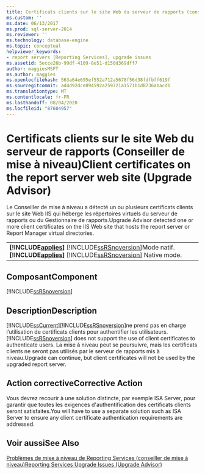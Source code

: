 ```yaml
---
title: Certificats clients sur le site Web du serveur de rapports (conseiller de mise à niveau) | Microsoft Docs
ms.custom: ''
ms.date: 06/13/2017
ms.prod: sql-server-2014
ms.reviewer: ''
ms.technology: database-engine
ms.topic: conceptual
helpviewer_keywords:
- report servers [Reporting Services], upgrade issues
ms.assetid: 5ecce26b-99df-4109-8e51-d150d369dff7
author: maggiesMSFT
ms.author: maggies
ms.openlocfilehash: 563a64e695ef552a712a5678f56d38fdfbff619f
ms.sourcegitcommit: ad4d92dce894592a259721a1571b1d8736abacdb
ms.translationtype: MT
ms.contentlocale: fr-FR
ms.lasthandoff: 08/04/2020
ms.locfileid: "87604957"
---
```

# <a name="client-certificates-on-the-report-server-web-site-upgrade-advisor"></a><span data-ttu-id="a1db5-102">Certificats clients sur le site Web du serveur de rapports (Conseiller de mise à niveau)</span><span class="sxs-lookup"><span data-stu-id="a1db5-102">Client certificates on the report server web site (Upgrade Advisor)</span></span>
  <span data-ttu-id="a1db5-103">Le Conseiller de mise à niveau a détecté un ou plusieurs certificats clients sur le site Web IIS qui héberge les répertoires virtuels du serveur de rapports ou du Gestionnaire de rapports.</span><span class="sxs-lookup"><span data-stu-id="a1db5-103">Upgrade Advisor detected one or more client certificates on the IIS Web site that hosts the report server or Report Manager virtual directories.</span></span>  
  
||  
|-|  
|<span data-ttu-id="a1db5-104">**[!INCLUDE[applies](../../includes/applies-md.md)]**  [!INCLUDE[ssRSnoversion](../../includes/ssrsnoversion-md.md)]Mode natif.</span><span class="sxs-lookup"><span data-stu-id="a1db5-104">**[!INCLUDE[applies](../../includes/applies-md.md)]**  [!INCLUDE[ssRSnoversion](../../includes/ssrsnoversion-md.md)] Native mode.</span></span>|  
  
## <a name="component"></a><span data-ttu-id="a1db5-105">Composant</span><span class="sxs-lookup"><span data-stu-id="a1db5-105">Component</span></span>  
 [!INCLUDE[ssRSnoversion](../../includes/ssrsnoversion-md.md)]  
  
## <a name="description"></a><span data-ttu-id="a1db5-106">Description</span><span class="sxs-lookup"><span data-stu-id="a1db5-106">Description</span></span>  
 [!INCLUDE[ssCurrent](../../includes/sscurrent-md.md)]<span data-ttu-id="a1db5-107">[!INCLUDE[ssRSnoversion](../../includes/ssrsnoversion-md.md)]ne prend pas en charge l’utilisation de certificats clients pour authentifier les utilisateurs.</span><span class="sxs-lookup"><span data-stu-id="a1db5-107">[!INCLUDE[ssRSnoversion](../../includes/ssrsnoversion-md.md)] does not support the use of client certificates to authenticate users.</span></span> <span data-ttu-id="a1db5-108">La mise à niveau peut se poursuivre, mais les certificats clients ne seront pas utilisés par le serveur de rapports mis à niveau.</span><span class="sxs-lookup"><span data-stu-id="a1db5-108">Upgrade can continue, but client certificates will not be used by the upgraded report server.</span></span>  
  
## <a name="corrective-action"></a><span data-ttu-id="a1db5-109">Action corrective</span><span class="sxs-lookup"><span data-stu-id="a1db5-109">Corrective Action</span></span>  
 <span data-ttu-id="a1db5-110">Vous devrez recourir à une solution distincte, par exemple ISA Server, pour garantir que toutes les exigences d'authentification des certificats clients seront satisfaites.</span><span class="sxs-lookup"><span data-stu-id="a1db5-110">You will have to use a separate solution such as ISA Server to ensure any client certificate authentication requirements are addressed.</span></span>  
  
## <a name="see-also"></a><span data-ttu-id="a1db5-111">Voir aussi</span><span class="sxs-lookup"><span data-stu-id="a1db5-111">See Also</span></span>  
 [<span data-ttu-id="a1db5-112">Problèmes de mise à niveau de Reporting Services &#40;conseiller de mise à niveau&#41;</span><span class="sxs-lookup"><span data-stu-id="a1db5-112">Reporting Services Upgrade Issues &#40;Upgrade Advisor&#41;</span></span>](../../../2014/sql-server/install/reporting-services-upgrade-issues-upgrade-advisor.md)  
  
  

